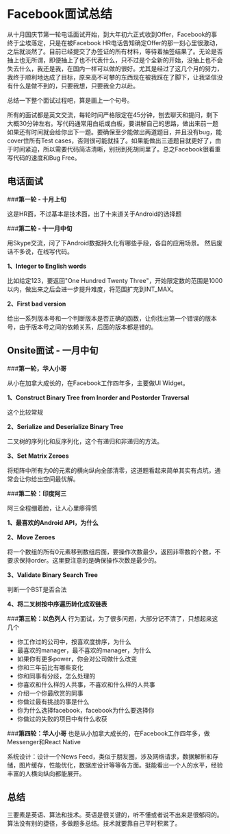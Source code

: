 # Facebook面试总结

从十月国庆节第一轮电话面试开始，到大年初六正式收到Offer，Facebook的事终于尘埃落定，只是在被Facebook HR电话告知确定Offer的那一刻心里很激动，之后就淡然了。目前已经提交了办签证的所有材料，等待着抽签结果了。无论是否抽上也无所谓，即便抽上了也不代表什么，只不过是个全新的开始，没抽上也不会失去什么，我还是我，在国内一样可以做的很好。尤其是经过了这几个月的努力，我终于顺利地达成了目标，原来高不可攀的东西现在被我踩在了脚下，让我坚信没有什么是做不到的，只要我想，只要我全力以赴。

总结一下整个面试过程吧，算是画上一个句号。

所有的面试都是英文交流，每轮时间严格限定在45分钟，刨去聊天和提问，剩下大概30分钟左右。写代码通常用白纸或白板，要讲解自己的思路，做出来前一题如果还有时间就会给你出下一题。要确保至少能做出两道题目，并且没有bug，能cover住所有Test cases，否则很可能就挂了。如果能做出三道题目就更好了，由于时间紧迫，所以需要代码简洁清晰，别拐到死胡同里了。总之Facebook很看重写代码的速度和Bug Free。

## 电话面试
###**第一轮 - 十月上旬**

这是HR面，不过基本是技术面，出了十来道关于Android的选择题

###**第二轮 - 十一月中旬**

用Skype交流，问了下Android数据持久化有哪些手段，各自的应用场景。
然后废话不多说，在线写代码。

**1、Integer to English words**

比如给定123，要返回"One Hundred Twenty Three"，开始限定数的范围是1000以内，做出来之后会进一步提升难度，将范围扩充到INT_MAX。

**2、First bad version**

给出一系列版本号和一个判断版本是否正确的函数，让你找出第一个错误的版本号，由于版本号之间的依赖关系，后面的版本都是错的。


## Onsite面试 - 一月中旬
###**第一轮，华人小哥**

从小在加拿大成长的，在Facebook工作四年多，主要做UI Widget。

**1、Construct Binary Tree from Inorder and Postorder Traversal**

这个比较常规

**2、Serialize and Deserialize Binary Tree**

二叉树的序列化和反序列化，这个有递归和非递归的方法。

**3、Set Matrix Zeroes**

将矩阵中所有为0的元素的横向纵向全部清零，这道题看起来简单其实有点坑，通常会让你给出空间最优解。

###**第二轮：印度阿三**

阿三全程绷着脸，让人心里瘆得慌

**1、最喜欢的Android API，为什么**

**2、Move Zeroes**

将一个数组的所有0元素移到数组后面，要操作次数最少，返回非零数的个数，不要求保持order。这里要注意的是确保操作次数是最少的。

**3、Validate Binary Search Tree**

判断一个BST是否合法

**4、将二叉树按中序遍历转化成双链表**

###**第三轮：以色列人**
行为面试，为了很多问题，大部分记不清了，只想起来这几个

 - 你工作过的公司中，按喜欢度排序，为什么
 - 最喜欢的manager，最不喜欢的manager，为什么
 - 如果你有更多power，你会对公司做什么改变
 - 你和三年前比有哪些变化
 - 你和同事有分歧，怎么处理的
 - 你喜欢和什么样的人共事，不喜欢和什么样的人共事
 - 介绍一个你最欣赏的同事
 - 你做过最有挑战的事是什么
 - 你为什么选择facebook，facebook为什么要选择你
 - 你做过的失败的项目中有什么收获

###**第四轮：华人小哥**
也是从小加拿大成长的，在Facebook工作四年多，做Messenger和React Native

系统设计：设计一个News Feed，类似于朋友圈，涉及网络请求，数据解析和存储，图片缓存，性能优化，数据库设计等等各方面。挺能看出一个人的水平，经验丰富的人横向纵向都能展开。


## 总结
三要素是英语、算法和技术。英语是很关键的，听不懂或者说不出来是很郁闷的。算法没有别的捷径，多做题多总结。技术就要靠自己平时积累了。
